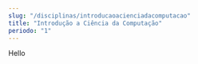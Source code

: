 ```yaml
---
slug: "/disciplinas/introducaoacienciadacomputacao"
title: "Introdução a Ciência da Computação"
periodo: "1"
---
```


Hello
